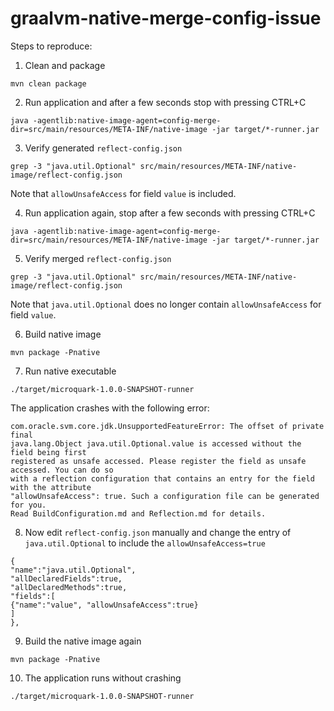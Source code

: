 # graalvm-native-merge-config-issue

Steps to reproduce:

1. Clean and package

```shell
mvn clean package
```

2. Run application and after a few seconds stop with pressing CTRL+C

```shell
java -agentlib:native-image-agent=config-merge-dir=src/main/resources/META-INF/native-image -jar target/*-runner.jar
```

3. Verify generated `reflect-config.json`

```shell
grep -3 "java.util.Optional" src/main/resources/META-INF/native-image/reflect-config.json 
```

Note that `allowUnsafeAccess` for field `value` is included.

4. Run application again, stop after a few seconds with pressing CTRL+C

```shell
java -agentlib:native-image-agent=config-merge-dir=src/main/resources/META-INF/native-image -jar target/*-runner.jar
```

5. Verify merged `reflect-config.json`

```shell
grep -3 "java.util.Optional" src/main/resources/META-INF/native-image/reflect-config.json
```

Note that `java.util.Optional` does no longer contain `allowUnsafeAccess` for field `value`.

6. Build native image

```shell
mvn package -Pnative
```

7. Run native executable

```shell
./target/microquark-1.0.0-SNAPSHOT-runner
```

The application crashes with the following error:

```shell
com.oracle.svm.core.jdk.UnsupportedFeatureError: The offset of private final
java.lang.Object java.util.Optional.value is accessed without the field being first
registered as unsafe accessed. Please register the field as unsafe accessed. You can do so
with a reflection configuration that contains an entry for the field with the attribute
"allowUnsafeAccess": true. Such a configuration file can be generated for you.
Read BuildConfiguration.md and Reflection.md for details.
```

8. Now edit `reflect-config.json` manually and change the entry of `java.util.Optional` to include
   the `allowUnsafeAccess=true`

```shell
{
"name":"java.util.Optional",
"allDeclaredFields":true,
"allDeclaredMethods":true,
"fields":[
{"name":"value", "allowUnsafeAccess":true}
]
},
```

9. Build the native image again

```shell
mvn package -Pnative
```

10. The application runs without crashing

```shell
./target/microquark-1.0.0-SNAPSHOT-runner
```
